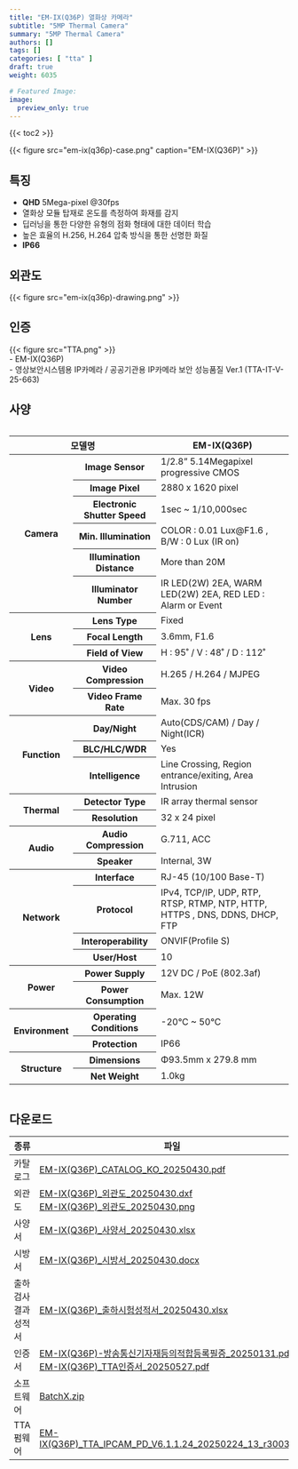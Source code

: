 ```yaml
---
title: "EM-IX(Q36P) 열화상 카메라"
subtitle: "5MP Thermal Camera"
summary: "5MP Thermal Camera"
authors: []
tags: []
categories: [ "tta" ]
draft: true
weight: 6035

# Featured Image:
image:
  preview_only: true
---
```


{{< toc2 >}}

<div class="container">
<div class="row justify-content-center align-items-center">
<div class="col-sm-6">

{{< figure src="em-ix(q36p)-case.png" caption="EM-IX(Q36P)" >}}

</div>
</div>
</div>

<div class="container">
<div class="row justify-content-center">
<div class="col-sm-6 pl-0">

## 특징

- **QHD** 5Mega-pixel @30fps
- 열화상 모듈 탑재로 온도를 측정하여 화재를 감지
- 딥러닝을 통한 다양한 유형의 점화 형태에 대한 데이터 학습
- 높은 효율의 H.256, H.264 압축 방식을 통한 선명한 화질
- **IP66**


</div>
<div class="col-sm-6 pl-0">

## 외관도

{{< figure src="em-ix(q36p)-drawing.png" >}}

</div>
</div>
</div>

## 인증
<div class="container">
<div class="row align-items-top">
<div class="col-sm-1">
{{< figure src="TTA.png" >}} 
</div>
<div class="col-sm-11">
- EM-IX(Q36P)<br>
- 영상보안시스템용 IP카메라 / 공공기관용 IP카메라 보안 성능품질 Ver.1 (TTA-IT-V-25-663)
</div>
</div>
</div>

## 사양

<div style="overflow-x: auto">
<table class="spec">
<thead>
<tr>
<th colspan="2">모델명</th>
<th>EM-IX(Q36P)</th>
</tr>
</thead>
<tbody>
<tr>
<th rowspan="6">Camera</th>
<th>Image Sensor</th>
<td>1/2.8” 5.14Megapixel progressive CMOS</td>
</tr>
<tr>
<th>Image Pixel</th>
<td>2880 x 1620 pixel</td>
</tr>
<tr>
<th>Electronic Shutter Speed</th>
<td>1sec ~ 1/10,000sec</td>
</tr>
<tr>
<th>Min. Illumination</th>
<td>COLOR : 0.01 Lux@F1.6 , B/W : 0 Lux (IR on)</td>
</tr>
<tr>
<th>Illumination Distance</th>
<td>More than 20M</td>
</tr>
<tr>
<th>Illuminator Number</th>
<td>IR LED(2W) 2EA, WARM LED(2W) 2EA, RED LED : Alarm or Event</td>
</tr>
<tr>
<th rowspan="3">Lens</th>
<th>Lens Type</th>
<td>Fixed</td>
</tr>
<tr>
<th>Focal Length</th>
<td>3.6mm, F1.6</td>
</tr>
<tr>
<th>Field of View</th>
<td>H : 95˚ / V : 48˚ / D : 112˚</td>
</tr>
<tr>
<th rowspan="2">Video</th>
<th>Video Compression</th>
<td>H.265 / H.264 / MJPEG</td>
</tr>
<tr>
<th>Video Frame Rate</th>
<td>Max. 30 fps</td>
</tr>
<tr>
<th rowspan="3">Function</th>
<th>Day/Night</th>
<td>Auto(CDS/CAM) / Day / Night(ICR)</td>
</tr>
<tr>
<th>BLC/HLC/WDR</th>
<td>Yes</td>
</tr>
<tr>
<th>Intelligence</th>
<td>Line Crossing, Region entrance/exiting, Area Intrusion</td>
</tr>
<tr>
<th rowspan="2">Thermal</th>
<th>Detector Type</th>
<td>IR array thermal sensor</td>
</tr>
<tr>
<th>Resolution</th>
<td>32 x 24 pixel</td>
</tr>
<tr>
<th rowspan="2">Audio</th>
<th>Audio Compression</th>
<td>G.711, ACC</td>
</tr>
<tr>
<th>Speaker</th>
<td>Internal, 3W</td>
</tr>
<th rowspan="4">Network</th>
<th>Interface</th>
<td>RJ-45 (10/100 Base-T)</td>
</tr>
<tr>
<th>Protocol</th>
<td>IPv4, TCP/IP, UDP, RTP, RTSP, RTMP, NTP, HTTP, HTTPS , DNS, DDNS, DHCP, FTP</td>
</tr>
<tr>
<th>Interoperability</th>
<td>ONVIF(Profile S)</td>
</tr>
<tr>
<th>User/Host</th>
<td>10</td>
</tr>
<th rowspan="2">Power</th>
<th>Power Supply</th>
<td>12V DC / PoE (802.3af)</td>
</tr>
<tr>
<th>Power Consumption</th>
<td>Max. 12W</td>
</tr>
<th rowspan="2">Environment</th>
<th>Operating Conditions</th>
<td>-20°C ~ 50°C</td>
</tr>
<tr>
<th>Protection</th>
<td>IP66</td>
</tr>
<th rowspan="2">Structure</th>
<th>Dimensions</th>
<td>Φ93.5mm x 279.8 mm</td>
</tr>
<tr>
<th>Net Weight</th>
<td>1.0kg</td>
</tr>
</tbody>
</table>
</div>

## 다운로드

종류 | 파일
---- | ----
카탈로그 | [EM-IX(Q36P)_CATALOG_KO_20250430.pdf](https://www.emstone.com/data/sales/ko/EM-IX(Q36P)_CATALOG_KO_20250430.pdf)
외관도 | [EM-IX(Q36P)_외관도_20250430.dxf](https://www.emstone.com/data/sales/ko/EM-IX(Q36P)_외관도_20250430.dxf)<br>[EM-IX(Q36P)_외관도_20250430.png](https://www.emstone.com/data/sales/ko/EM-IX(Q36P)_외관도_20250430.png)
사양서 | [EM-IX(Q36P)_사양서_20250430.xlsx](https://www.emstone.com/data/sales/ko/EM-IX(Q36P)_사양서_20250430.xlsx)
시방서 | [EM-IX(Q36P)_시방서_20250430.docx](https://www.emstone.com/data/sales/ko/EM-IX(Q36P)_시방서_20250430.docx)
출하검사 결과 성적서 | [EM-IX(Q36P)_출하시험성적서_20250430.xlsx](https://www.emstone.com/data/sales/ko/EM-IX(Q36P)_출하시험성적서_20250430.xlsx)
인증서 | [EM-IX(Q36P)-방송통신기자재등의적합등록필증_20250131.pdf](https://www.emstone.com/data/sales/ko/EM-IX(Q36P)-방송통신기자재등의적합등록필증_20250131.pdf)<br>[EM-IX(Q36P)_TTA인증서_20250527.pdf](https://www.emstone.com/data/sales/ko/EM-IX(Q36P)_TTA인증서_20250527.pdf)
소프트웨어 | [BatchX.zip](https://www.emstone.com/data/sales/ko/BatchX.zip)
TTA펌웨어 | [EM-IX(Q36P)_TTA_IPCAM_PD_V6.1.1.24_20250224_13_r3003.bin](https://www.emstone.com/data/sales/ko/EM-IX(Q36P)_TTA_IPCAM_PD_V6.1.1.24_20250224_13_r3003.bin)